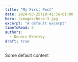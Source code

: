 ```yaml
---
title: "My First Post"
date: 2024-03-25T19:41:56+01:00
hero: /images/hero-3.jpg
excerpt: "A default excerpt"
timeToRead: 5
authors:
  - Dennis Brotzky
draft: true
---
```


Some default content
